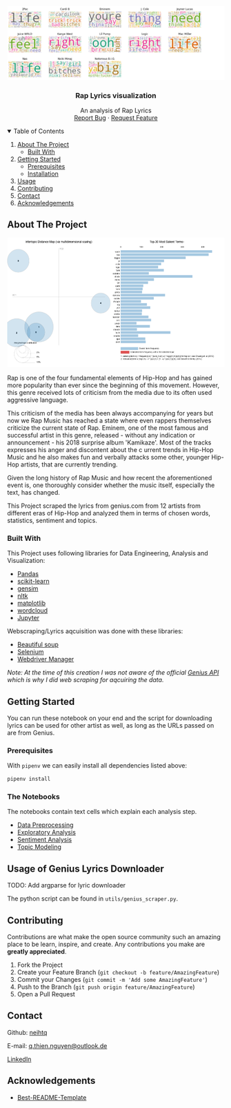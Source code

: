 <!--
*** Thanks for checking out the Best-README-Template. If you have a suggestion
*** that would make this better, please fork the repo and create a pull request
*** or simply open an issue with the tag "enhancement".
*** Thanks again! Now go create something AMAZING! :D
-->



<!-- PROJECT SHIELDS -->
<!--
*** I'm using markdown "reference style" links for readability.
*** Reference links are enclosed in brackets [ ] instead of parentheses ( ).
*** See the bottom of this document for the declaration of the reference variables
*** for contributors-url, forks-url, etc. This is an optional, concise syntax you may use.
*** https://www.markdownguide.org/basic-syntax/#reference-style-links
-->

<br />
<p align="center">
  <a href="https://github.com/othneildrew/Best-README-Template">
    <img src="images/preview.png" alt="Logo">
  </a>

  <h3 align="center">Rap Lyrics visualization</h3>

  <p align="center">
    An analysis of Rap Lyrics
    <br />
    <a href="https://github.com/Neihtq/Rap-lyrics-visualizations/issues">Report Bug</a>
    ·
    <a href="https://github.com/Neihtq/Rap-lyrics-visualizations/issues">Request Feature</a>
  </p>
</p>



<!-- TABLE OF CONTENTS -->
<details open="open">
  <summary>Table of Contents</summary>
  <ol>
    <li>
      <a href="#about-the-project">About The Project</a>
      <ul>
        <li><a href="#built-with">Built With</a></li>
      </ul>
    </li>
    <li>
      <a href="#getting-started">Getting Started</a>
      <ul>
        <li><a href="#prerequisites">Prerequisites</a></li>
        <li><a href="#installation">Installation</a></li>
      </ul>
    </li>
    <li><a href="#usage">Usage</a></li>
    <li><a href="#contributing">Contributing</a></li>
    <li><a href="#contact">Contact</a></li>
    <li><a href="#acknowledgements">Acknowledgements</a></li>
  </ol>
</details>



<!-- ABOUT THE PROJECT -->
## About The Project

<p align="center">
    <img src="images/screenshot.png" height=300>
</p>

Rap is one of the four fundamental elements of Hip-Hop and has gained more popularity than ever since the beginning of this movement. However, this genre received lots of criticism from the media due to its often used aggressive language.

This criticism of the media has been always accompanying for years but now we Rap Music has reached a state where even rappers themselves criticize the current state of Rap. Eminem, one of the most famous and successful artist in this genre, released - without any indication or announcement - his 2018 surprise album 'Kamikaze'. Most of the tracks expresses his anger and discontent about the c urrent trends in Hip-Hop Music and he also makes fun and verbally attacks some other, younger Hip-Hop artists, that are currently trending.

Given the long history of Rap Music and how recent the aforementioned event is, one thoroughly consider whether the music itself, especially the text, has changed.

This Project scraped the lyrics from genius.com from 12 artists from different eras of Hip-Hop and analyzed them in terms of chosen words, statistics, sentiment and topics.

### Built With

This Project uses following libraries for Data Engineering, Analysis and Visualization:
* [Pandas](https://pandas.pydata.org/)
* [scikit-learn](https://scikit-learn.org/stable/)
* [gensim](https://radimrehurek.com/gensim/)
* [nltk](https://www.nltk.org/)
* [matplotlib](https://matplotlib.org/)
* [wordcloud](http://amueller.github.io/word_cloud/)
* [Jupyter](https://jupyter.org/)

Webscraping/Lyrics aqcuisition was done with these libraries:
* [Beautiful soup](https://www.crummy.com/software/BeautifulSoup/bs4/doc/)
* [Selenium](https://www.selenium.dev/)
* [Webdriver Manager](https://github.com/SergeyPirogov/webdriver_manager)

*Note: At the time of this creation I was not aware of the official [Genius API](https://docs.genius.com/) which is why I did web scraping for aqcuiring the data.*


<!-- GETTING STARTED -->
## Getting Started

You can run these notebook on your end and the script for downloading lyrics can be used for other artist as well, as long as the URLs passed on are from Genius.

### Prerequisites

With `pipenv` we can easily install all dependencies listed above:
  ```sh
  pipenv install
  ```

### The Notebooks

The notebooks contain text cells which explain each analysis step.
* [Data Preprocessing]()
* [Exploratory Analysis]()
* [Sentiment Analysis]()
* [Topic Modeling]()


<!-- USAGE EXAMPLES -->
## Usage of Genius Lyrics Downloader

TODO: Add argparse for lyric downloader

The python script can be found in `utils/genius_scraper.py`.


<!-- CONTRIBUTING -->
## Contributing

Contributions are what make the open source community such an amazing place to be learn, inspire, and create. Any contributions you make are **greatly appreciated**.

1. Fork the Project
2. Create your Feature Branch (`git checkout -b feature/AmazingFeature`)
3. Commit your Changes (`git commit -m 'Add some AmazingFeature'`)
4. Push to the Branch (`git push origin feature/AmazingFeature`)
5. Open a Pull Request



<!-- CONTACT -->
## Contact
Github: [neihtq](https://github.com/Neihtq)

E-mail: q.thien.nguyen@outlook.de

[LinkedIn](https://www.linkedin.com/in/thien-quang-nguyen-808101143/)



<!-- ACKNOWLEDGEMENTS -->
## Acknowledgements
* [Best-README-Template](https://github.com/othneildrew/Best-README-Template#license)

[product-screenshot]: images/screenshot.png
